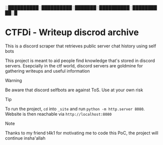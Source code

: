 ░██████████░██████████░███████░██████████░██████████░█

# CTFDi - Writeup discrod archive

This is a discord scraper that retrieves public server chat history using self bots

This project is meant to aid people find knowledge that's stored in discord servers. Esepcially in the ctf world, discord servers are goldmine for gathering writeups and useful information

> [!WARNING]
> Be aware that discord selfbots are against ToS. Use at your own risk

> [!TIP]
> To run the project, `cd` into `_site` and run `python -m http.server 8080`.
> Website is then reachable via `http://localhost:8080`

> [!NOTE]
> Thanks to my friend t4k1 for motivating me to code this PoC, the project will continue insha'allah
